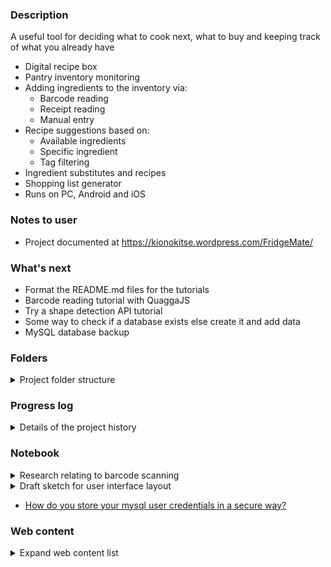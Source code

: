 ### Description  
A useful tool for deciding what to cook next, what to buy and keeping track of what you already have
 * Digital recipe box
 * Pantry inventory monitoring
 * Adding ingredients to the inventory via:
	 * Barcode reading
	 * Receipt reading
	 * Manual entry
 * Recipe suggestions based on:
	* Available ingredients
	* Specific ingredient
	* Tag filtering
 * Ingredient substitutes and recipes
 * Shopping list generator 
 * Runs on PC, Android and iOS

### Notes to user
 * Project documented at https://kionokitse.wordpress.com/FridgeMate/

### What's next
 * Format the README.md files for the tutorials 
 * Barcode reading tutorial with QuaggaJS
 * Try a shape detection API tutorial
 * Some way to check if a database exists else create it and add data
 * MySQL database backup
 

### Folders
<details>
	<summary>Project folder structure</summary>
  
* Database
	* Sample data for the database
* Receipts
	* Images testing receipt reading
* Tutorials
	* MySQL: Complete
		* Simple tutorial for how to interact with MySQL database in JavaScript
		* .env file should be kept secret 
		* to build the project run "npm install"
	* QuaggaJS: In progress
		* Barcode scanning tutorial
</details>

### Progress log 
<details>
	<summary>Details of the project history</summary>
	
* 2020-11-11 Started the GitHub repository
* 2020-11-11 Working on sample database
* 2020-11-12 Looking for ways to read a barcode from a web app
* 2020-11-12 Adding more sample data
* 2020-11-15 Working on MySQL database tutorial
* 2020-11-16 Finished MySQL tutorial
* 2020-11-17 Writing content for blog 
* 2020-11-18 Writing content for blog
* 2020-11-19 Read/Write JSON files into objects NoSQL database
* 2020-11-20 Working on MySQL functions for updating the percentage
* 2020-11-23 Finished the MySQL functions
* 2020-11-30 Designing website
* 2020-12-01 Sign up for web hosting
* 2020-12-02 Working on website
* 2020-12-02 Got the layout for the recipe working
* 2020-12-02 Working on getting PHP and MySQL inputs to recipe page
* 2020-12-03 Got the PHP and MySQL connections working
* 2020-12-08 Got finishing up the dynamic generation of pages using PHP

</details>

### Notebook
<details>
	<summary>Research relating to barcode scanning</summary>
	
**Results**
* Dynamsoft’s JavaScript barcode scanner SDK ($$)
* QuaggaJS (free)
* ZXing (?)
* Shape Detection API (New partial support maybe not iOS)
	* chrome://flags -> Experimental Web Platform features -> enable

**Research**
	<details>
		<summary>Source links and comments </summary>

* [Scanning barcodes with built-in mobile camera and HTML5](https://a.kabachnik.info/reading-barcodes-with-built-in-camera-with-html5.html#fileapi)
	<details>	

	* Pure JavaScript alternatives utilizing the library QuaggaJS
		* only library supporting live-detection of barcodes in the camera's live stream
	* HTML5 File API
		* The most simple way to scan a barcode with JavaScript works by capturing a picture with the HTML5 File API
		* mobile device will open a popup letting you choose, where to get the file from - including the camera. Selecting the latter will open the regular camera app. After the picture was taken, it will be given back to the JavaScript for further processing.
	* HTML5 getUserMedia API
		* Using the getUserMedia API a web application can gain access to the live stream of the built-in cameras. 
		* Using the getUserMedia API a web application can gain access to the live stream of the built-in cameras
		* Unfortunately, it is far not that well supported by browsers
		* possible to embed the live video stream of the camera into the web page at any place and even to control it: switch front and back camera, adjust the brightness, etc.
		* The main one is the lack of autofocus for video via getUserMedia
		* Without autofocus the barcode will always appear blurred because it is much closer
	* [Example and GitHub link](https://serratus.github.io/quaggaJS/examples/file_input.html)
	* [Another example](https://a.kabachnik.info/a-javascript-barcode-reader-with-bootstrap-3-and-quaggajs.html)
	</details>
	
* [How to Read Barcodes Online from a Web Application](https://medium.com/@beirikui1985/how-to-read-barcodes-online-from-a-web-application-6be5c7cec860)
	* Tutorial using Dynamsoft’s JavaScript barcode scanner SDK (costs money)	
* [How to create a live Barcode scanner using the webcam in JavaScript](https://ourcodeworld.com/articles/read/460/how-to-create-a-live-barcode-scanner-using-the-webcam-in-javascript)
	* Detailed description of how to use QuaggaJS
	* QuaggaJS is an extension of zxing
* [The Shape Detection API: a picture is worth a thousand words, faces, and barcodes](https://web.dev/shape-detection/)
	* Barcode detection has launched in Chrome 83 on certified devices with Google Play Services installed.
	* Shape Detection API currently supports the detection of faces, barcodes, and text.
	* Shopping apps can allow their users to scan EAN or UPC barcodes of items in a physical store to compare prices online.
	* Web applications can use text detection to translate texts such as, for example, restaurant menus.
* [Zxing Vs Google Vision](https://medium.com/@lkumar.sakare/zxing-vs-google-vision-fc3be8d83ace) 
	<details>
	
	* Zxing library and google vision library in your project to scan the QR code and Barcode
	* ZXing 
		* “zebra crossing” is a barcode image processing library implemented in Java
		* The supported barcode formats include UPC-A, UPC-E, EAN-8, Code 93, Code 128, QR Code, Data Matrix, Aztec, PDF 417, etc.
		* Not good for multiple 1D barcodes
		* Zxing is not that much accurate than Google vision
	* Google vision library (maybe not web app)
		* 1D barcodes: EAN-13, EAN-8, Code-39, Code-93, Code-128, UPC-A, UPC-E, ITF, Codabar
		* 2D barcodes: PDF-417, AZTEC, QR Code, Data Matrix
		* detect multiple barcodes at once and work in any orientation
		* Google vision library is more faster, accurate and flexible than any other scanner library.
		* Google vision depends on native library downloaded post-install to perform scanning.
	</details>
	
* [qrcode-react vs react-barcode vs react-qr-code vs react-qr-reader vs quagga vs qrcode-generator](https://www.npmtrends.com/qrcode-react-vs-react-barcode-vs-react-qr-code-vs-react-qr-reader-vs-quagga-vs-qrcode-generator)
	* Interesting comparison of which libraries are being used most
* [Looking for a barcode scanner](https://www.reddit.com/r/PHPhelp/comments/8vr7ac/looking_for_a_barcode_scanner/)
	* Quagga, Zxing, Scandit
* [Barcode Detection API](https://www.chromestatus.com/feature/4757990523535360)
	* Android WebView release 83
	* Chrome for Android release 83
	* Demos
*[Barcode detection using Shape Detection API](https://paul.kinlan.me/barcode-detection/)
	* Project maybe some code
* [The Shape Detection API: a picture is worth a thousand words, faces, and barcodes](https://web.dev/shape-detection/#barcodedetector)
	* Good site for how to use the API
* [Introduction to the Shape Detection API](https://blog.arnellebalane.com/introduction-to-the-shape-detection-api-e07425396861)
	* how to use the API
	* [Demo](https://shape-detection-api.arnelle.me/)
* [Using Shape Detection API in Chrome to Detect if anyone is Watching the Video](https://medium.com/@eyevinntechnology/using-shape-detection-api-in-chrome-to-detect-if-anyone-is-watching-the-video-f3f898d2912)
	*Another use case for the API
	</details>
	
</details>

<details>
	<Summary>Draft sketch for user interface layout</summary>
	
	Homepage
	> Suggestions: Suggested food to make
	  > Scheduled menu: Scheduled menu
		> View recipe
		> Remove items from menu
	  > Recommend recipes: View recommended recipes
		> Sort by:
		  > Buildability score (default)
		> Filter by:
		  > Tags
		  > Rating
		  > Time
	> Recipe box (done)
	  - view all the recipes
	  > Recipe preview 
	  > Filter by:
		> Name
		> Tags
		> Rating
		> Time
		> Ingredient
	  > Sort by:
		> Buildability
		> Rating
		> Name
		> Time
	> Ingredients (done)
	  - All ingredients available
	  > Pantry
		- Ingredients that are currently in stock
		> Mark ingredient as used
		> Add ingredient to shopping list
		> Sort by:
		  > Name
		  > Age
	  > Store
		- Ingredients that can be purchased
		> Mark ingredient as available
		> Add ingredient to shopping list
		> Filter by:
		  > Name
		  > Group
		- Sorted by name
	  - Grouped by category
		- Produce
		  - Fruit
		  - Vegetables
		  - Herbs
		  - Other
		- Meat
		- Dairy
		- Frozen
		- Canned
		- Bakery
		- Baking
		- Boxed food
		- Spices
		- Others
	> Shopping
	  - Shopping list
	  > Shopping list
		- List of items scheduled to be purchased
		> Mark item purchased
		> Remove item from shopping list 
		> Add non-pantry items
		> Submit items purchased
		- Grouped by category
	  > Recommended ingredients
		- Ingredients recommended to be purchased
		> Add item to shopping list
		~ Sorted by buildability improvement
		~ Show up to 5 recipe icons sorted by buildability improvement
	X Toolbox
	  > Add recipe
	  > Add new ingredients
	  


	+ Recipe preview
	  > Name
	  > Image
	  > Active time
	  > Rating
	  > Buildability
	  > Ingredients: 6
		- Sorted by don't have -> have & main -> garnish
		- Don't have = red
		- Substitute = pink
		- Buildable = purple
		- Have = blue
		- Grocery cart = BOLD
	  > Add to grocery
		> Select all missing or only a few
	  > Add to menu

	+ Recipe
	  > Name
	  > Image
	  > Link
	  > People
	  > Active time
	  > Passive time
	  > Rating
	  > Buildability
	  > Add to menu
	  > Ingredients
		- Don't have = red
		- Substitute = pink
		- Buildable = purple
		- Have = blue
		- Grocery cart = BOLD
		> Add ingredient to cart
		> Mark ingredient used

	+ Ingredient
	  - Name
	  - Age	
</details>

* [How do you store your mysql user credentials in a secure way?](https://teamtreehouse.com/community/how-do-you-store-your-mysql-user-credentials-in-a-secure-way)

### Web content 
<details>
	<summary>Expand web content list</summary>
	
* P11_00_00C001 Example JSON format for recipe
* P11_00_00C002 Code for creating JSON data 
* P11_00_00C003 Code for calculating recipe buildability score
</details>
